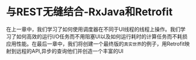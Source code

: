 # 与REST无缝结合-RxJava和Retrofit

在上一章中，我们学习了如何使用调度器在不同于UI线程的线程上操作。我们学习了如何高效的运行I/O任务而不用阻塞UI以及如何运行耗时的计算任务而不耗损应用性能。在最后一章中，我们将创建一个最终版的`真实世界`的例子，用Retrofit映射到远程的API,异步的查询他们并创造一个丰富的UI
